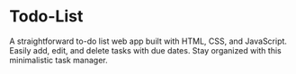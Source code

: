 # Todo-List
A straightforward to-do list web app built with HTML, CSS, and JavaScript. Easily add, edit, and delete tasks with due dates. Stay organized with this minimalistic task manager.
